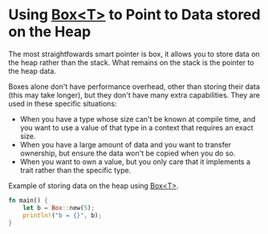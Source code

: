 # Using [Box\<T>](https://doc.rust-lang.org/std/boxed/struct.Box.html#) to Point to Data stored on the Heap

The most straightfowards smart pointer is box, it allows you to store data on the heap rather than the stack. What remains on the stack is the pointer to the heap data. 

Boxes alone don't have performance overhead, other than storing their data (this may take longer), but they don't have many extra capabilities. They are used in these specific situations:

- When you have a type whose size can't be known at compile time, and you want to use a value of that type in a context that requires an exact size.
- When you have a large amount of data and you want to transfer ownership, but ensure the data won't be copied when you do so.
- When you want to own a value, but you only care that it implements a trait rather than the specific type.

Example of storing data on the heap using [Box\<T>](https://doc.rust-lang.org/std/boxed/struct.Box.html#). 

```rust
fn main() { 
	let b = Box::new(5);
	println!("b = {}", b);
}
```
